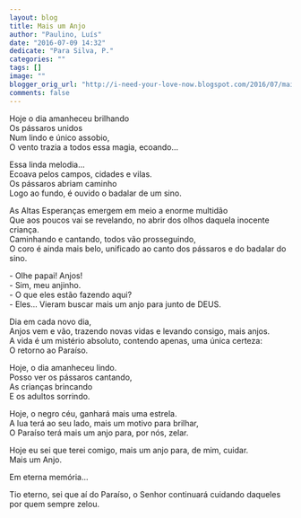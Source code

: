 ```yaml
---
layout: blog
title: Mais um Anjo
author: "Paulino, Luís"
date: "2016-07-09 14:32"
dedicate: "Para Silva, P."
categories: ""
tags: []
image: ""
blogger_orig_url: "http://i-need-your-love-now.blogspot.com/2016/07/mais-um-anjo.html"
comments: false
---
```


Hoje o dia amanheceu brilhando\
Os pássaros unidos\
Num lindo e único assobio,\
O vento trazia a todos essa magia, ecoando…

Essa linda melodia…\
Ecoava pelos campos, cidades e vilas.\
Os pássaros abriam caminho\
Logo ao fundo, é ouvido o badalar de um sino.

As Altas Esperanças emergem em meio a enorme multidão\
Que aos poucos vai se revelando, no abrir dos olhos daquela inocente criança.\
Caminhando e cantando, todos vão prosseguindo,\
O coro é ainda mais belo, unificado ao canto dos pássaros e do badalar do sino.

\- Olhe papai! Anjos!\
\- Sim, meu anjinho.\
\- O que eles estão fazendo aqui?\
\- Eles… Vieram buscar mais um anjo para junto de DEUS.

Dia em cada novo dia,\
Anjos vem e vão, trazendo novas vidas e levando consigo, mais anjos.\
A vida é um mistério absoluto, contendo apenas, uma única certeza:\
O retorno ao Paraíso.

Hoje, o dia amanheceu lindo.\
Posso ver os pássaros cantando,\
As crianças brincando\
E os adultos sorrindo.

Hoje, o negro céu, ganhará mais uma estrela.\
A lua terá ao seu lado, mais um motivo para brilhar,\
O Paraíso terá mais um anjo para, por nós, zelar.

Hoje eu sei que terei comigo, mais um anjo para, de mim, cuidar.\
Mais um Anjo.

Em eterna memória...

Tio eterno, sei que aí do Paraíso, o Senhor continuará cuidando daqueles por quem sempre zelou.
